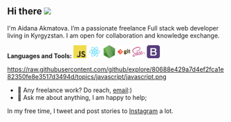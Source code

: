 ## Hi there <img src="https://media.giphy.com/media/hvRJCLFzcasrR4ia7z/giphy.gif" width="25px">
I'm Aidana Akmatova. I’m a passionate freelance Full stack web developer living in Kyrgyzstan. I am open for collaboration and knowledge exchange.



**Languages and Tools:** 
<code><img height="30" src="https://raw.githubusercontent.com/github/explore/80688e429a7d4ef2fca1e82350fe8e3517d3494d/topics/javascript/javascript.png"></code>
<code><img height="30" src="https://raw.githubusercontent.com/github/explore/80688e429a7d4ef2fca1e82350fe8e3517d3494d/topics/react/react.png"></code>
<code><img height="30" src="https://raw.githubusercontent.com/github/explore/80688e429a7d4ef2fca1e82350fe8e3517d3494d/topics/nodejs/nodejs.png"></code>
<code><img height="30" src="https://raw.githubusercontent.com/github/explore/80688e429a7d4ef2fca1e82350fe8e3517d3494d/topics/git/git.png"></code>
<code><img height="30" src="https://raw.githubusercontent.com/github/explore/80688e429a7d4ef2fca1e82350fe8e3517d3494d/topics/sass/sass.png"></code>
<code><img height="30" src="https://raw.githubusercontent.com/github/explore/80688e429a7d4ef2fca1e82350fe8e3517d3494d/topics/bootstrap/bootstrap.png"></code>

https://raw.githubusercontent.com/github/explore/80688e429a7d4ef2fca1e82350fe8e3517d3494d/topics/javascript/javascript.png

- 💼 Any freelance work? Do reach, [email](http://akmatova.don@gmail.com/):)
- 💬 Ask me about anything, I am happy to help;

In my free time, I tweet and post stories to [Instagram](https://instagram.com/wxirgo?utm_medium=copy_link) a lot. 